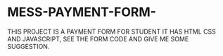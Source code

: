 # MESS-PAYMENT-FORM-
THIS PROJECT IS A PAYMENT FORM FOR STUDENT IT HAS HTML CSS AND JAVASCRIPT, SEE THE FORM CODE AND GIVE ME SOME SUGGESTION.
